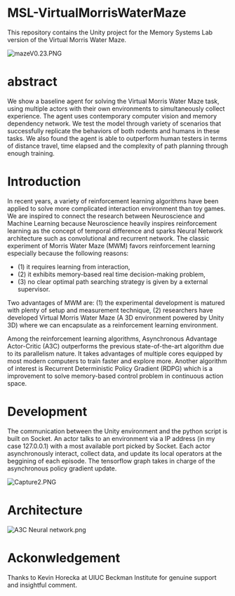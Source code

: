 # MSL-VirtualMorrisWaterMaze
This repository contains the Unity project for the Memory Systems Lab version of the Virtual Morris Water Maze.


![mazeV0.23.PNG](http://upload-images.jianshu.io/upload_images/1873837-cd7fcce8963d40ef.PNG?imageMogr2/auto-orient/strip%7CimageView2/2/w/1240)

# abstract
We show a baseline agent for solving the Virtual Morris Water Maze task, using multiple actors with their own environments to simultaneously collect experience. The agent uses contemporary computer vision and memory dependency network. We test the model through variety of scenarios that successfully replicate the behaviors of both rodents and humans in these tasks. We also found the agent is able to outperform human testers in terms of distance travel, time elapsed and the complexity of path planning through enough training.

# Introduction
In recent years, a variety of reinforcement learning algorithms have been applied to solve more complicated interaction environment than toy games. We are inspired to connect the research between Neuroscience and Machine Learning because Neuroscience heavily inspires reinforcement learning as the concept of temporal difference and sparks Neural Network architecture such as convolutional and recurrent network. The classic experiment of Morris Water Maze (MWM) favors reinforcement learning especially because the following reasons: 
* (1) it requires learning from interaction, 
* (2) it exhibits memory-based real time decision-making problem, 
* (3) no clear optimal path searching strategy is given by a external supervisor. 

Two advantages of MWM are: (1) the experimental development is matured with plenty of setup and measurement technique, (2) researchers have developed Virtual Morris Water Maze (A 3D environment powered by Unity 3D) where we can encapsulate as a reinforcement learning environment. 

Among the reinforcement learning algorithms, Asynchronous Advantage Actor-Critic (A3C) outperforms the previous state-of-the-art algorithm due to its parallelism nature. It takes advantages of multiple cores equipped by most modern computers to train faster and explore more. Another algorithm of interest is Recurrent Deterministic Policy Gradient (RDPG) which is a improvement to solve memory-based control problem in continuous action space. 

# Development

The communication between the Unity environment and the python script is built on Socket. An actor talks to an environment via a IP address (in my case 127.0.0.1) with a most available port picked by Socket. Each actor asynchronously interact, collect data, and update its local operators at the beggining of each episode. The tensorflow graph takes in charge of the asynchronous policy gradient update.

![Capture2.PNG](http://upload-images.jianshu.io/upload_images/1873837-521ee6966b12fa1c.PNG?imageMogr2/auto-orient/strip%7CimageView2/2/w/1240)

# Architecture

![A3C Neural network.png](http://upload-images.jianshu.io/upload_images/1873837-3bb81c0f50f67140.png?imageMogr2/auto-orient/strip%7CimageView2/2/w/1240)

# Ackonwledgement

Thanks to Kevin Horecka at UIUC Beckman Institute for genuine support and insightful comment.
